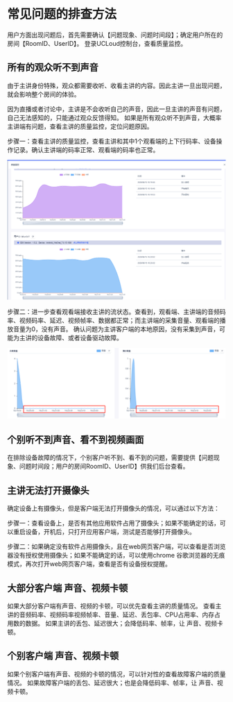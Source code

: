 # 常见问题的排查方法

用户方面出现问题后，首先需要确认【问题现象、问题时间段】；确定用户所在的房间【RoomID、UserID】。
登录UCLoud控制台，查看质量监控。

## 所有的观众听不到声音

由于主讲身份特殊，观众都需要收听、收看主讲的内容。因此主讲一旦出现问题，就会影响整个房间的体验。

因为直播或者讨论中，主讲是不会收听自己的声音，因此一旦主讲的声音有问题，自己无法感知的，只能通过观众反馈得知。
如果是所有观众听不到声音，大概率主讲端有问题，查看主讲的质量监控，定位问题原因。

步骤一：查看主讲的质量监控，查看主讲和其中1个观看端的上下行码率、设备操作记录。确认主讲端的码率正常、观看端的码率也正常。

![](/images/Solution/02.png)

步骤二：进一步查看观看端接收主讲的流状态。查看到，观看端、主讲端的音频码率、视频码率、延迟、视频帧率、数据都正常；而主讲端的采集音量、观看端的播放音量为0，没有声音。
确认问题为主讲客户端的本地原因，没有采集到声音，可能为主讲的设备故障、或者设备驱动故障。

![](/images/Solution/03.png)

## 个别听不到声音、看不到视频画面

在排除设备故障的情况下，个别客户听不到、看不到的问题，需要提供【问题现象、问题时间段；用户的房间RoomID、UserID】供我们后台查看。


## 主讲无法打开摄像头

确定设备上有摄像头，但是客户端无法打开摄像头的情况，可以通过以下方法：

步骤一：查看设备上，是否有其他应用软件占用了摄像头；如果不能确定的话，可以重启设备，开机后，只打开应用客户端，测试是否能够打开摄像头。

步骤二：如果确定没有软件占用摄像头，且在web网页客户端，可以查看是否浏览器没有授权使用摄像头；如果不能确定的话，可以使用chrome 谷歌浏览器的无痕模式，再次打开web网页客户端，查看是否有设备授权提醒。

## 大部分客户端 声音、视频卡顿

如果大部分客户端有声音、视频的卡顿，可以优先查看主讲的质量情况。
查看主讲的音频码率、视频码率视频帧率、音量、延迟、丢包率、CPU占用率、内存占用数的数据。
如果主讲的丢包、延迟很大；会降低码率、帧率，让 声音、视频卡顿。


## 个别客户端 声音、视频卡顿

如果个别客户端有声音、视频的卡顿的情况，可以针对性的查看故障客户端的质量情况。
如果故障客户端的丢包、延迟很大；也是会降低码率、帧率，让 声音、视频卡顿。





  
